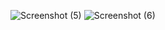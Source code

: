 ![Screenshot (5)](https://github.com/user-attachments/assets/f4fe9599-a8f8-4a88-bed3-00e0585047d4)
![Screenshot (6)](https://github.com/user-attachments/assets/6b6f31c8-52a7-44a3-9c04-aa724aacd091)

